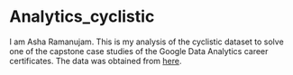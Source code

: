 # Analytics_cyclistic
I am Asha Ramanujam. This is my analysis of the cyclistic dataset to solve one of the capstone case studies of the Google Data Analytics career certificates. The data was obtained from [here](https://divvy-tripdata.s3.amazonaws.com/index.html).  
